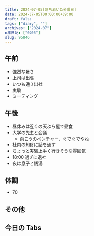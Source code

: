 ```yaml
---
title: 2024-07-05[落ち着いた金曜日]
date: 2024-07-05T00:00:00+09:00
draft: false
tags: ["diary", ""]
archives: ["2024-07"]
n年日記: ["0705"]
slug: 95846
---
```


## 午前

- 強烈な暑さ
- 上司は出張
- いつも通り出社
- 実験
- ミーティング

## 午後

- 昼休みは近くの天ぷら屋で昼食
- 大学の先生と会議
  - 向こうのベンチャー、ぐでぐでやね
- 社内の知財に話を通す
- ちょっと実験上手く行きそうな雰囲気
- 18:00 過ぎに退社
- 夜は息子と銭湯

## 体調

- 70

## その他

## 今日の Tabs
